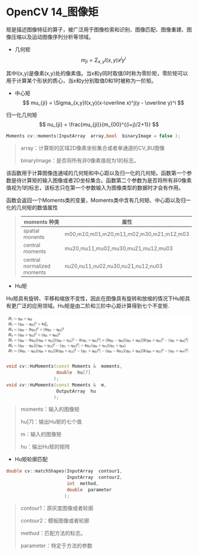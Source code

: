 # OpenCV 14_图像矩

矩是描述图像特征的算子，被广泛用于图像检索和识别、图像匹配、图像重建、图像压缩以及运动图像序列分析等领域。

- 几何矩
$$ 
m_{ji} = \Sigma_{x,y}I(x,y)x^jy^i
$$

其中I(x,y)是像素(x,y)处的像素值。当x和y同时取值0时称为零阶矩，零阶矩可以用于计算某个形状的质心，当x和y分别取值0和1时被称为一阶矩。

- 中心矩
$$
mu_{ji} = \Sigma_{x,y}I(x,y)(x-\overline x)^j(y - \overline y)^i
$$

归一化几何矩
$$
nu_{ji} = \frac{mu_{ji}}{m_{00}^{(i+j)/2+1}}
$$
```c++
Moments cv::moments(InputArray  array,bool  binaryImage = false );
```
>array：计算矩的区域2D像素坐标集合或者单通道的CV_8U图像
>
>binaryImage：是否将所有非0像素值视为1的标志。

该函数用于计算图像连通域的几何矩和中心距以及归一化的几何矩。函数第一个参数是待计算矩的输入图像或者2D坐标集合。函数第二个参数为是否将所有非0像素值视为1的标志，该标志只在第一个参数输入为图像类型的数据时才会有作用。

函数会返回一个Moments类的变量，Moments类中含有几何矩、中心距以及归一化的几何矩的数值属性

>moments 种类 | 属性
>-|-
>spatial monents|m00,m10,m01,m20,m11,m02,m30,m21,m12,m03
>central moments|mu20,mu11,mu02,mu30,mu21,mu12,mu03
>central normalized moments|nu20,nu11,nu02,nu30,nu21,nu12,nu03

- Hu矩

Hu矩具有旋转、平移和缩放不变性，因此在图像具有旋转和放缩的情况下Hu矩具有更广泛的应用领域。Hu矩是由二阶和三阶中心距计算得到七个不变矩.

![NULL](picture_1.jpg)
```c++
void cv::HuMoments(const Moments &  moments,
                   double  hu[7] 
                  );
void cv::HuMoments(const Moments &  m,
                   OutputArray  hu 
                  );
```

>moments：输入的图像矩
>
>hu[7]：输出Hu矩的七个值
>
>m：输入的图像矩
>
>hu：输出Hu矩的矩阵

- Hu矩轮廓匹配
```c++
double cv::matchShapes(InputArray  contour1,
                       InputArray  contour2,
                       int  method,
                       double  parameter 
                      );
```
>contour1：原灰度图像或者轮廓
>
>contour2：模板图像或者轮廓
>
>method：匹配方法的标志。
>
>parameter：特定于方法的参数
